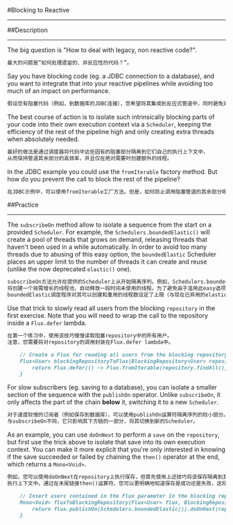 #Blocking to Reactive
***
##Description
***
The big question is "How to deal with legacy, non reactive code?".
```markdown
最大的问题是“如何处理遗留的、非反应性的代码？”。
```

Say you have blocking code (eg. a JDBC connection to a database), and you 
want to integrate that into your reactive pipelines while avoiding too much 
of an impact on performance.
```markdown
假设您有阻塞代码（例如，到数据库的JDBC连接），您希望将其集成到反应式管道中，同时避免对性能造成太多影响。
```

The best course of action is to isolate such intrinsically blocking parts 
of your code into their own execution context via a `Scheduler`, keeping 
the efficiency of the rest of the pipeline high and only creating extra 
threads when absolutely needed.
```markdown
最好的做法是通过调度器将代码中这些固有的阻塞部分隔离到它们自己的执行上下文中，
从而保持管道其余部分的高效率，并且仅在绝对需要时创建额外的线程。
```

In the JDBC example you could use the `fromIterable` factory method. 
But how do you prevent the call to block the rest of the pipeline?
```markdown
在JDBC示例中，可以使用fromIterable工厂方法。但是，如何防止调用阻塞管道的其余部分呢？
```

##Practice
***
The `subscribeOn` method allow to isolate a sequence from the start on a 
provided `Scheduler`. For example, the `Schedulers.boundedElastic()` will 
create a pool of threads that grows on demand, releasing threads that 
haven't been used in a while automatically. In order to avoid too many 
threads due to abusing of this easy option, the `boundedElastic` Scheduler 
places an upper limit to the number of threads it can create and reuse 
(unlike the now deprecated `elastic()` one).
```markdown
subscribeOn方法允许在提供的Scheduler上从开始隔离序列。例如，Schedulers.boundedElastic()
将创建一个按需增长的线程池，自动释放一段时间未使用的线程。为了避免由于滥用此easy选项而导致过多线程，
boundedElastic调度程序对其可以创建和重用的线程数设定了上限（与现在已弃用的elastic()不同）。
```

Use that trick to slowly read all users from the blocking `repository` 
in the first exercise. Note that you will need to wrap the call to the 
repository inside a `Flux.defer` lambda.
```markdown
在第一个练习中，使用该技巧慢慢读取阻塞repository中的所有用户。
注意，您需要将对repository的调用封装在Flux.defer lambda中。
```
```markdown
    // Create a Flux for reading all users from the blocking repository deferred until the flux is subscribed, and run it with a bounded elastic scheduler
    Flux<User> blockingRepositoryToFlux(BlockingRepository<User> repository) {
        return Flux.defer(() -> Flux.fromIterable(repository.findAll()).subscribeOn(Schedulers.boundedElastic()));
    }
```

For slow subscribers (eg. saving to a database), you can isolate a smaller 
section of the sequence with the `publishOn` operator. Unlike `subscribeOn`, 
it only affects the part of the chain **below** it, switching it to a new `Scheduler`.
```markdown
对于速度较慢的订阅者（例如保存到数据库），可以使用publishOn运算符隔离序列的较小部分。
与subscribeOn不同，它只影响其下方链的一部分，将其切换到新的Scheduler。
```

As an example, you can use `doOnNext` to perform a `save` on the `repository`, 
but first use the trick above to isolate that save into its own execution 
context. You can make it more explicit that you're only interested in knowing 
if the save succeeded or failed by chaining the `then()` operator at the end,
which returns a `Mono<Void>`.
```markdown
例如，您可以使用doOnNext在repository上执行保存，但首先使用上述技巧将该保存隔离到其自己的
执行上下文中。通过在末尾链接then()运算符，您可以更明确地知道保存是成功还是失败，这将返回一个Mono<Void>。
```

```markdown
    // Insert users contained in the Flux parameter in the blocking repository using a bounded elastic scheduler and return a Mono<Void> that signal the end of the operation
    Mono<Void> fluxToBlockingRepository(Flux<User> flux, BlockingRepository<User> repository) {
        return flux.publishOn(Schedulers.boundedElastic()).doOnNext(repository::save).then();
    }
```